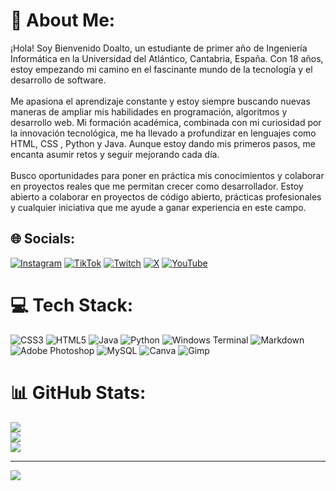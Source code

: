 # 💫 About Me:
¡Hola! Soy Bienvenido Doalto, un estudiante de primer año de Ingeniería Informática en la Universidad del Atlántico, Cantabria, España. Con 18 años, estoy empezando mi camino en el fascinante mundo de la tecnología y el desarrollo de software.<br><br>Me apasiona el aprendizaje constante y estoy siempre buscando nuevas maneras de ampliar mis habilidades en programación, algoritmos y desarrollo web. Mi formación académica, combinada con mi curiosidad por la innovación tecnológica, me ha llevado a profundizar en lenguajes como HTML, CSS , Python y Java. Aunque estoy dando mis primeros pasos, me encanta asumir retos y seguir mejorando cada día.<br><br>Busco oportunidades para poner en práctica mis conocimientos y colaborar en proyectos reales que me permitan crecer como desarrollador. Estoy abierto a colaborar en proyectos de código abierto, prácticas profesionales y cualquier iniciativa que me ayude a ganar experiencia en este campo.


## 🌐 Socials:
[![Instagram](https://img.shields.io/badge/Instagram-%23E4405F.svg?logo=Instagram&logoColor=white)](https://instagram.com/bienvedc.3) [![TikTok](https://img.shields.io/badge/TikTok-%23000000.svg?logo=TikTok&logoColor=white)](https://tiktok.com/@bienvee3) [![Twitch](https://img.shields.io/badge/Twitch-%239146FF.svg?logo=Twitch&logoColor=white)](https://twitch.tv/Bienvee3) [![X](https://img.shields.io/badge/X-black.svg?logo=X&logoColor=white)](https://x.com/Bienvee3) [![YouTube](https://img.shields.io/badge/YouTube-%23FF0000.svg?logo=YouTube&logoColor=white)](https://youtube.com/@bienvee3) 

# 💻 Tech Stack:
![CSS3](https://img.shields.io/badge/css3-%231572B6.svg?style=for-the-badge&logo=css3&logoColor=white) ![HTML5](https://img.shields.io/badge/html5-%23E34F26.svg?style=for-the-badge&logo=html5&logoColor=white) ![Java](https://img.shields.io/badge/java-%23ED8B00.svg?style=for-the-badge&logo=openjdk&logoColor=white) ![Python](https://img.shields.io/badge/python-3670A0?style=for-the-badge&logo=python&logoColor=ffdd54) ![Windows Terminal](https://img.shields.io/badge/Windows%20Terminal-%234D4D4D.svg?style=for-the-badge&logo=windows-terminal&logoColor=white) ![Markdown](https://img.shields.io/badge/markdown-%23000000.svg?style=for-the-badge&logo=markdown&logoColor=white) ![Adobe Photoshop](https://img.shields.io/badge/adobe%20photoshop-%2331A8FF.svg?style=for-the-badge&logo=adobe%20photoshop&logoColor=white) ![MySQL](https://img.shields.io/badge/mysql-4479A1.svg?style=for-the-badge&logo=mysql&logoColor=white) ![Canva](https://img.shields.io/badge/Canva-%2300C4CC.svg?style=for-the-badge&logo=Canva&logoColor=white) ![Gimp](https://img.shields.io/badge/Gimp-657D8B?style=for-the-badge&logo=gimp&logoColor=FFFFFF)
# 📊 GitHub Stats:
![](https://github-readme-stats.vercel.app/api?username=Bienvee3&theme=shadow_red&hide_border=false&include_all_commits=false&count_private=false)<br/>
![](https://github-readme-streak-stats.herokuapp.com/?user=Bienvee3&theme=shadow_red&hide_border=false)<br/>
![](https://github-readme-stats.vercel.app/api/top-langs/?username=Bienvee3&theme=shadow_red&hide_border=false&include_all_commits=false&count_private=false&layout=compact)

---
[![](https://visitcount.itsvg.in/api?id=Bienvee3&icon=7&color=4)](https://visitcount.itsvg.in)

<!-- Proudly created with GPRM ( https://gprm.itsvg.in ) -->
